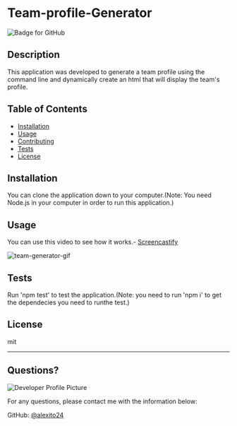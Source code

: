 # Team-profile-Generator
  ![Badge for GitHub](https://img.shields.io/github/languages/top/alexito24/team-profile-generator?style=flat&logo=appveyor)


  ## Description


  This application was developed to generate a team profile using the command line and dynamically create an html that will display the team's profile.
  ## Table of Contents
  * [Installation](#installation)
  * [Usage](#usage)
  * [Contributing](#contributing)
  * [Tests](#tests)
  * [License](#license)

  ## Installation


  You can clone the application down to your computer.(Note: You need Node.js in your computer in order to run this application.)

  ## Usage


  You can use this video to see how it works.- [Screencastify](https://drive.google.com/file/d/1EtI1vdYXiTZ7MvHiq-W40yfSBoz65dmt/view)<br>
  
  ![team-generator-gif](https://user-images.githubusercontent.com/87586398/130884898-615ac117-4bee-4110-8aaa-9bc57353ef8a.gif)


  ## Tests


  Run 'npm test' to test the application.(Note: you need to run 'npm i' to get the dependecies you need to runthe test.)

  ## License

  mit

  ---

  ## Questions?

  ![Developer Profile Picture](https://avatars.githubusercontent.com/u/87586398?v=4)

  For any questions, please contact me with the information below:

  GitHub: [@alexito24](https://api.github.com/users/alexito24)
